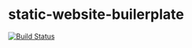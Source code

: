 # static-website-builerplate

[![Build Status](https://travis-ci.com/binhsonnguyen/static-website-builerplate.svg?branch=master)](https://travis-ci.com/binhsonnguyen/static-website-builerplate)
